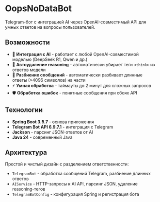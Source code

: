 # OopsNoDataBot

Telegram-бот с интеграцией AI через OpenAI-совместимый API для умных ответов на вопросы пользователей.

## Возможности

- 🤖 **Интеграция с AI** - работает с любой OpenAI-совместимой моделью (DeepSeek R1, Qwen и др.)
- 🧠 **Автоудаление reasoning** - автоматически убирает теги `<think>` из ответов модели
- 📝 **Разбиение сообщений** - автоматически разбивает длинные ответы (>4096 символов) на части
- ⚡ **Умная обработка** - таймауты до 2 минут для сложных запросов
- 🛡️ **Обработка ошибок** - понятные сообщения при сбоях API

## Технологии

- **Spring Boot 3.5.7** - основа приложения
- **Telegram Bot API 6.9.7.1** - интеграция с Telegram
- **Jackson** - парсинг JSON-ответов от AI
- **Java 24** - современный Java

## Архитектура

Простой и чистый дизайн с разделением ответственности:

- `TelegramBot` - обработка сообщений Telegram, разбиение длинных ответов
- `AIService` - HTTP-запросы к AI API, парсинг JSON, удаление reasoning-тегов
- `TelegramBotConfig` - конфигурация Spring и регистрация бота
